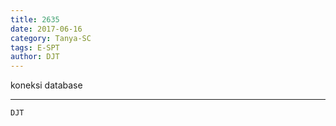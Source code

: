 ```yaml
---
title: 2635
date: 2017-06-16
category: Tanya-SC
tags: E-SPT
author: DJT
---
```


koneksi database

---



`DJT`

